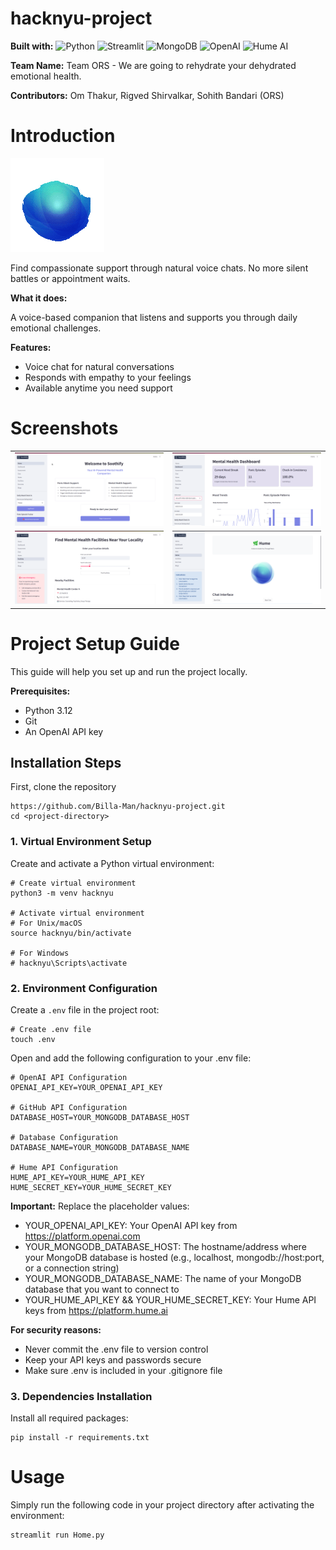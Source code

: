 # hacknyu-project

**Built with:** ![Python](https://img.shields.io/badge/Python-3776AB?style=flat&logo=python&logoColor=white) ![Streamlit](https://img.shields.io/badge/Streamlit-FF4B4B?style=flat&logo=Streamlit&logoColor=white) ![MongoDB](https://img.shields.io/badge/MongoDB-47A248?style=flat&logo=mongodb&logoColor=white) ![OpenAI](https://img.shields.io/badge/OpenAI-74aa9c?style=flat&logo=openai&logoColor=white) ![Hume AI](https://img.shields.io/badge/Hume_AI-Empathic_AI-blue?logo=humeai&logoColor=white&style=flat)

**Team Name:** Team ORS - We are going to rehydrate your dehydrated emotional health.

**Contributors:** Om Thakur, Rigved Shirvalkar, Sohith Bandari (ORS)

# Introduction

![](screenshots/hume.gif)

Find compassionate support through natural voice chats. No more silent battles or appointment waits.

**What it does:**

A voice-based companion that listens and supports you through daily emotional challenges.

**Features:**
- Voice chat for natural conversations
- Responds with empathy to your feelings
- Available anytime you need support

# Screenshots

<table>
  <tr>
    <td><img src="screenshots/ss1.png"></td>
    <td><img src="screenshots/ss2.png"></td>
  </tr>
  <tr>
    <td><img src="screenshots/ss3.png"></td>
    <td><img src="screenshots/ss4.png"></td>
  </tr>
</table>

# Project Setup Guide
This guide will help you set up and run the project locally.

**Prerequisites:**

- Python 3.12
- Git
- An OpenAI API key

## Installation Steps
First, clone the repository
```
https://github.com/Billa-Man/hacknyu-project.git
cd <project-directory>
```

### 1. Virtual Environment Setup
Create and activate a Python virtual environment:
```
# Create virtual environment
python3 -m venv hacknyu

# Activate virtual environment
# For Unix/macOS
source hacknyu/bin/activate

# For Windows
# hacknyu\Scripts\activate
```

### 2. Environment Configuration
Create a `.env` file in the project root:
```
# Create .env file
touch .env
```
Open and add the following configuration to your .env file:
```
# OpenAI API Configuration
OPENAI_API_KEY=YOUR_OPENAI_API_KEY

# GitHub API Configuration
DATABASE_HOST=YOUR_MONGODB_DATABASE_HOST

# Database Configuration
DATABASE_NAME=YOUR_MONGODB_DATABASE_NAME

# Hume API Configuration
HUME_API_KEY=YOUR_HUME_API_KEY
HUME_SECRET_KEY=YOUR_HUME_SECRET_KEY
```
**Important:** Replace the placeholder values:

- YOUR_OPENAI_API_KEY: Your OpenAI API key from https://platform.openai.com
- YOUR_MONGODB_DATABASE_HOST: The hostname/address where your MongoDB database is hosted (e.g., localhost, mongodb://host:port, or a connection string)
- YOUR_MONGODB_DATABASE_NAME: The name of your MongoDB database that you want to connect to
- YOUR_HUME_API_KEY && YOUR_HUME_SECRET_KEY: Your Hume API keys from https://platform.hume.ai

**For security reasons:**
- Never commit the .env file to version control
- Keep your API keys and passwords secure
- Make sure .env is included in your .gitignore file

### 3. Dependencies Installation
Install all required packages:
```
pip install -r requirements.txt
```

# Usage
Simply run the following code in your project directory after activating the environment:
```
streamlit run Home.py
```
